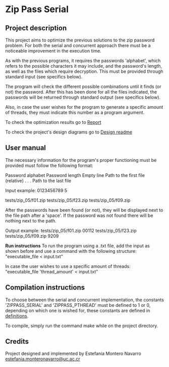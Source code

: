 # Zip Pass Serial

## Project description

This project aims to optimize the previous solutions to the zip password problem. For both the serial and concurrent approach there must be a noticeable improvement in the execution time.

As with the previous programs, it requires the passwords 'alphabet', which refers to the possible characters it may include, and the password's length, as well as the files which require decryption. This must be provided through standard input (see specifics below).

The program will check the different possible combinations until it finds (or not) the password. After this has been done for all the files indicated, the passwords will be returned through standard output (see specifics below).

Also, in case the user wishes for the program to generate a specific amount of threads, they must indicate this number as a program argument.

To check the optimization results go to [Report](/report/readme.md)

To check the project's design diagrams go to [Design readme](/design/readme.md)

## User manual

The necessary information for the program's proper functioning must be provided must follow the following format:

Password alphabet
Password length
Empty line
Path to the first file (relative)
.
.
.
Path to the last file

Input example:
0123456789
5

tests/zip_05/f01.zip
tests/zip_05/f23.zip
tests/zip_05/f09.zip

After the passwords have been found (or not), they will be displayed next to the file path after a 'space'. If the password was not found there will be nothing next to the path.

Output example:
tests/zip_05/f01.zip 00112
tests/zip_05/f23.zip
tests/zip_05/f09.zip 9209

**Run instructions**
To run the program using a .txt file, add the input as shown before and use a command with the following structure:
"executable_file < input.txt"

In case the user wishes to use a specific amount of threads:
"executable_file 'thread_amount' < input.txt"

## Compilation instructions

To choose between the serial and concurrent implementation, the constants 'ZIPPASS_SERIAL' and 'ZIPPASS_PTHREAD' must be defined to 1 or 0, depending on which one is wished for, these constants are defined in [definitions](src/definitions.h).

To compile, simply run the command make while on the project directory.

## Credits

Project designed and implemented by Estefanía Montero Navarro <estefania.monteronavarro@uc.ac.cr>
